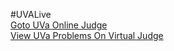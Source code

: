 #UVALive  
[Goto UVa Online Judge](https://uva.onlinejudge.org/ "UVa Online Judge")  
[View UVa Problems On Virtual Judge](http://acm.hust.edu.cn/vjudge/problem/toListProblem.action#OJId=UVA&probNum=&title=&source= "UVa Problems")  
